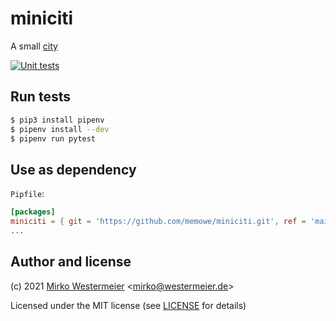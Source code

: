 # miniciti

A small [city][city]

[![Unit tests](https://github.com/memowe/miniciti/actions/workflows/test.yml/badge.svg)](https://github.com/memowe/miniciti/actions/workflows/test.yml)

## Run tests

```bash
$ pip3 install pipenv
$ pipenv install --dev
$ pipenv run pytest
```

## Use as dependency

`Pipfile`:

```toml
[packages]
miniciti = { git = 'https://github.com/memowe/miniciti.git', ref = 'main' }
...
```

## Author and license

(c) 2021 [Mirko Westermeier][memowe] <[mirko@westermeier.de][mail]>

Licensed under the MIT license (see [LICENSE][license] for details)

[city]: https://github.com/scdh/city
[memowe]: https://github.com/memowe
[mail]: mailto:mirko@westermeier.de
[license]: LICENSE
